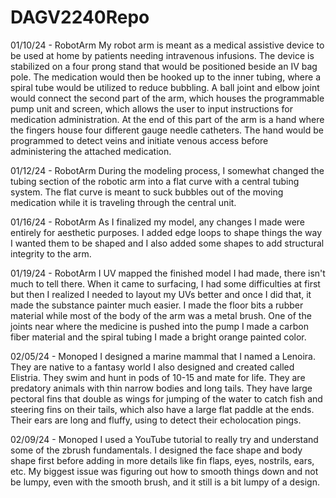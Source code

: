 # DAGV2240Repo

01/10/24 - RobotArm
My robot arm is meant as a medical assistive device to be used at home by patients needing intravenous infusions. The device is stabilized on a four prong stand that would be positioned beside an IV bag pole. The medication would then be hooked up to the inner tubing, where a spiral tube would be utilized to reduce bubbling. A ball joint and elbow joint would connect the second part of the arm, which houses the programmable pump unit and screen, which allows the user to input instructions for medication administration. At the end of this part of the arm is a hand where the fingers house four different gauge needle catheters. The hand would be programmed to detect veins and initiate venous access before administering the attached medication.

01/12/24 - RobotArm
During the modeling process, I somewhat changed the tubing section of the robotic arm into a flat curve with a central tubing system. The flat curve is meant to suck bubbles out of the moving medication while it is traveling through the central unit.

01/16/24 - RobotArm
As I finalized my model, any changes I made were entirely for aesthetic purposes. I added edge loops to shape things the way I wanted them to be shaped and I also added some shapes to add structural integrity to the arm.

01/19/24 - RobotArm
I UV mapped the finished model I had made, there isn't much to tell there. When it came to surfacing, I had some difficulties at first but then I realized I needed to layout my UVs better and once I did that, it made the substance painter much easier. I made the floor bits a rubber material while most of the body of the arm was a metal brush. One of the joints near where the medicine is pushed into the pump I made a carbon fiber material and the spiral tubing I made a bright orange painted color.

02/05/24 - Monoped
I designed a marine mammal that I named a Lenoira. They are native to a fantasy world I also designed and created called Elistria. They swim and hunt in pods of 10-15 and mate for life. They are predatory animals with thin narrow bodies and long tails. They have large pectoral fins that double as wings for jumping of the water to catch fish and steering fins on their tails, which also have a large flat paddle at the ends. Their ears are long and fluffy, using to detect their echolocation pings.

02/09/24 - Monoped
I used a YouTube tutorial to really try and understand some of the zbrush fundamentals. I designed the face shape and body shape first before adding in more details like fin flaps, eyes, nostrils, ears, etc. My biggest issue was figuring out how to smooth things down and not be lumpy, even with the smooth brush, and it still is a bit lumpy of a design.